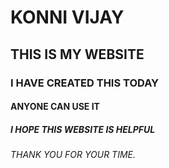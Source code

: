 # KONNI VIJAY
## THIS IS MY WEBSITE
### I HAVE CREATED THIS TODAY
#### ANYONE CAN USE IT
##### I HOPE THIS WEBSITE IS HELPFUL
###### THANK YOU FOR YOUR TIME.
